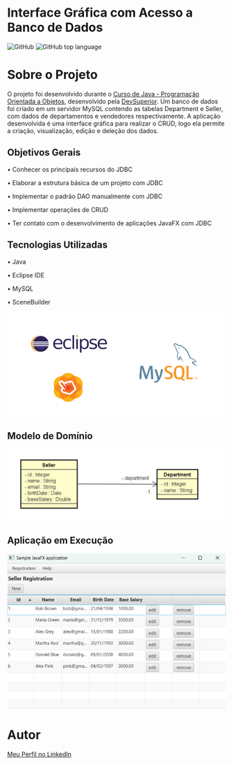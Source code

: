 # Interface Gráfica com Acesso a Banco de Dados

![GitHub](https://img.shields.io/github/license/GabrielFerreiraDoPrado/workshop-javafx-jdbc)
![GitHub top language](https://img.shields.io/github/languages/top/GabrielFerreiraDoPrado/workshop-javafx-jdbc)

# Sobre o Projeto

O projeto foi desenvolvido durante o 
[Curso de Java - Programação Orientada a Objetos](https://www.udemy.com/course/java-curso-completo/), desenvolvido pela [DevSuperior](https://devsuperior.com.br/). Um banco de dados
foi criado em um servidor MySQL contendo as tabelas Department e Seller, com dados de departamentos e vendedores respectivamente. A aplicação desenvolvida é uma interface gráfica
para realizar o CRUD, logo ela permite a criação, visualização, edição e deleção dos dados.

## Objetivos Gerais
 
• Conhecer os principais recursos do JDBC

• Elaborar a estrutura básica de um projeto com JDBC

• Implementar o padrão DAO manualmente com JDBC

• Implementar operações de CRUD

• Ter contato com o desenvolvimento de aplicações JavaFX com JDBC

## Tecnologias Utilizadas

• Java

• Eclipse IDE

• MySQL

• SceneBuilder

![Ferramentas](https://github.com/GabrielFerreiraDoPrado/assets/blob/main/workshop-javafx-jdbc/tools.png)

## Modelo de Domínio

![ModeloDominio](https://github.com/GabrielFerreiraDoPrado/assets/blob/main/workshop-javafx-jdbc/DomainModel.png)

## Aplicação em Execução

![DiagramaObjetos](https://github.com/GabrielFerreiraDoPrado/assets/blob/main/workshop-javafx-jdbc/run.png)

# Autor

[Meu Perfil no LinkedIn](https://www.linkedin.com/in/gabriel-ferreira-do-prado-25863919a/) 

